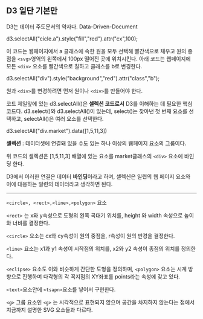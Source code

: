 ## D3  일단 기본만
 
D3는 데이터 주도문서의 약자다. Data-Driven-Document 

d3.selectAll("cicle.a").style("fill","red").attr("cx",100);

이 코드는 웹페이지에서 a 클래스에 속한 원을 모두 선택해 빨간색으로 채우고 원의 중점을 `<svg>`영역의 왼쪽에서 100px 떨어진 곳에 위치시킨다. 아래 코드는 웹페이지에 모든 `<div>` 요소를 빨간색으로 칠하고 클래스를 b로 변경한다. 

d3.selectAll("div").style("background","red").attr("class","b");

원과 `<div>`를 변경하려면 먼저 원이나 `<div>`를 만들어야 한다. 

코드 제일앞에 있는 d3.selectAll()은 **셀렉션 코드로서** D3를 이해하는 데 필요한 핵심 코드다. d3.select()와 d3.selectAll()이 있는데, select()는 찾아낸 첫 번째 요소를 선택하고, selectAll()은 여러 요소를 선택한다. 

d3.selectAll("div.market").data([1,5,11,3])

**셀렉션** : 데이터셋에 연결돼 있을 수도 있는 하나 이상의 웹페이지 요소의 그룹이다.

위 코드의 셀렉션은 [1,5,11,3] 배열에 있는 요소를 market클래스의 `<div>` 요소에 바인딩 한다. 

D3에서 이러한 연결은 데이터 **바인딩**이라고 하며, 셀렉션은 일련의 웹 페이지 요소와 이에 대응하는 일련의 데이터라고 생각하면 된다. 

---

`<circle>, <rect>,<line>,<polygon>` 요소

`<rect>` 는 x와 y속성으로 도형의 왼쪽 곡대기 위치를, height 와 width 속성으로 높이와 너비를 결정한다. 

`<circle>` 요소는 cx와 cy속성이 원의 중점을, r속성이 원의 반경을 결정한다. 

`<line>` 요소는 x1과 y1 속성이 시작점의 위치를, x2와 y2 속성이 종점의 위치를 정의한다. 

`<eclipse>` 요소도 이와 비슷하게 간단한 도형을 정의하며, `<polygon>` 요소는 시계 방향으로 진행하며 다각형의 각 꼭지점의 XY좌표를 points라는 속성에 갖고 있다. 

`<text>`요소안에 `<tsapn>`요소를 넣어서 구현한다. 

`<g>` 그룹 요소인 `<g>` 는 시각적으로 표현되지 않으며 공간을 차지하지 않는다는 점에서 지금까지 설명한 SVG 요소들과 다르다. 